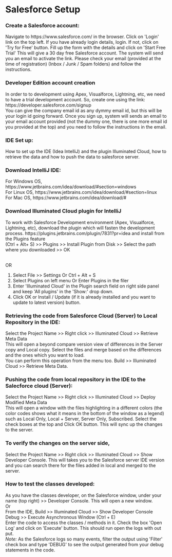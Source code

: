 # Salesforce Setup


<h3> Create a Salesforce account: </h3>
Navigate to https://www.salesforce.com/ in the browser.
Click on 'Login' link on the top left. 
If you have already login details, login. If not, click on 'Try for Free' button. Fill up the form with the details and click on 'Start Free Trial'
This will give a 30 day free Salesforce account. The system will send you an email to activate the link. Please check your email (provided at the time of 
registration) (Inbox / Junk / Spam folders) and follow the instructions.

<h3> Developer Edition account creation </h3>
In order to to development using Apex, Visualforce, Lightning, etc, we need to have a trial development account. So, create one using the link:
https://developer.salesforce.com/signup
<br> You can give the company email id as any dymmy email id, but this will be your login id going forward.
Once you sign up, system will sends an email to your email account provided (not the dummy one, there is one more email id you provided at the top) and
you need to follow the instructions in the email.


<h3> IDE Set up: </h3>

How to set up the IDE (Idea IntelliJ) and the plugin Illuminated Cloud, how to retrieve the data and how to push the data to salesforce server.


<h3> Download IntelliJ IDE: </h3>
For Windows OS, https://www.jetbrains.com/idea/download/#section=windows <br>
For Linux OS, https://www.jetbrains.com/idea/download/#section=linux <br>
For Mac OS, https://www.jetbrains.com/idea/download/# <br>

<h3> Download Illuminated Cloud plugin for IntelliJ </h3>
To work with Salesforce Development environment (Apex, Visualforce, Lightning, etc), download the plugin which will fasten the development process.
https://plugins.jetbrains.com/plugin/7831?pr=idea
and install from the Plugins feature <br> (Ctrl + Alt+ S) >> Plugins >> Install Plugin from Disk >> Select the path where you downloaded >> OK

<br> OR <br>

1. Select File >> Settings Or Ctrl + Alt + S
2. Select Plugins on left menu Or Enter Plugins in the filer
3. Enter 'Illuminated Cloud' in the Plugin search field on right side panel and keep 'All plugins' in the 'Show:' drop down.
4. Click OK or Install / Update (if it is already installed and you want to update to latest version) button.

<h3> Retrieving the code from Salesforce Cloud (Server) to Local Repository in the IDE: </h3>
Select the Project Name >> Right click >> Illuminated Cloud >> Retrieve Meta Data <br>
This will open a beyond compare version view of differences in the Server copy and Local copy. Select the files and merge based on the differences and the ones which you want to load.
<br> You can perform this operation from the menu too. Build >> Illuminated Cloud >> Retrieve Meta Data.

<h3> Pushing the code from local repository in the IDE to the Salecforce cloud (Server): </h3>
Select the Project Name >> Right click >> Illuminated Cloud >> Deploy Modified Meta Data <br>
This will open a  window with the files highlighting in a different colors (the color codes shows what it means in the bottom of the window as a legend) 
such as Local Only, Local + Server, Server Only, Subscribed. Select the check boxes at the top and Click OK button. This will sync up the changes to the server.

<h3> To verify the changes on the server side, </h3>
Select the Project Name >> Right click >> Illuminated Cloud >> Show Developer Console. This will takes you to the Salesforce server IDE version and you can search there for the files added in local and merged to the server.

<h3> How to test the classes developed: </h3>
As you have the classes developer, on the Salesforce window, under your name (top right) >> Developer Console. This will open a new window.
<br> Or <br>
From the IDE, Build >> Illuminated Cloud >> Show Developer Console <br>
Debug >> Execute Asynchronous Window (Ctrl  + E) <br>
Enter the code to access the classes / methods in it. 
Check the box 'Open Log' and click on 'Execute' button. This should run open the logs with out put. <br>
<i> Note: </i> As the Salesforce logs so many events, filter the output using 'Filter' check box and type 'DEBUG' to see the output generated from your debug statements in the code.

